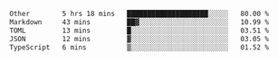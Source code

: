 <!--START_SECTION:waka-->

```txt
Other        5 hrs 18 mins   ████████████████████░░░░░   80.00 %
Markdown     43 mins         ██▓░░░░░░░░░░░░░░░░░░░░░░   10.99 %
TOML         13 mins         █░░░░░░░░░░░░░░░░░░░░░░░░   03.51 %
JSON         12 mins         ▓░░░░░░░░░░░░░░░░░░░░░░░░   03.05 %
TypeScript   6 mins          ▒░░░░░░░░░░░░░░░░░░░░░░░░   01.52 %
```

<!--END_SECTION:waka-->